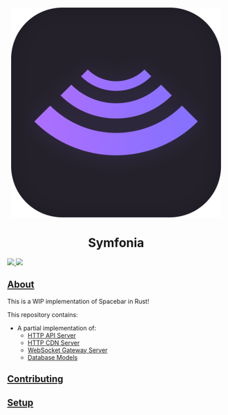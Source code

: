 <p align="center">
  <img width="486" src="https://raw.githubusercontent.com/polyphony-chat/design/main/branding/polyphony-symfonia-transparent-8bit.png" />
  <h1 align="center">Symfonia</h1>
</p>


<p>
  <a href="https://discord.gg/ZrnGQP6p3d">
    <img src="https://img.shields.io/discord/806142446094385153?color=7489d5&logo=discord&logoColor=ffffff" />
  </a>
  <img src="https://img.shields.io/static/v1?label=Status&message=Early%20Development&color=blue">
</p>

## [About](https://spacebar.chat/)

This is a WIP implementation of Spacebar in Rust!

This repository contains:
- A partial implementation of:
    - [HTTP API Server](/src/api)
    - [HTTP CDN Server](/src/cdn)
    - [WebSocket Gateway Server](/src/gateway)
    - [Database Models](/src/database)

## [Contributing](https://docs.spacebar.chat/contributing/)

## [Setup](https://docs.spacebar.chat/setup/server/)
